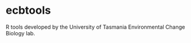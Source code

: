 ecbtools
========

R tools developed by the University of Tasmania Environmental Change Biology lab.
